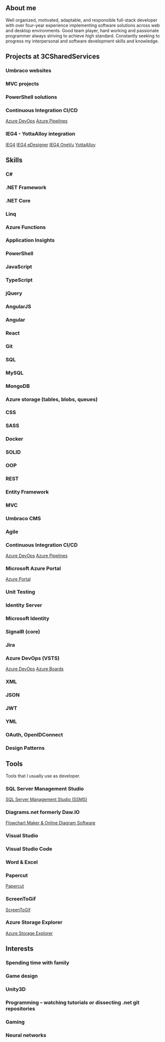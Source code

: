 ## About me
Well organized, motivated, adaptable, and responsible full-stack developer with over four-year experience implementing software solutions across web and desktop environments. Good team player, hard working and passionate programmer always striving to achieve high standard. Constantly seeking to progress my interpersonal and software development skills and knowledge.

## Projects at 3CSharedServices 
### Umbraco websites
### MVC projects
### PowerShell solutions
### Continuous Integration CI/CD
[Azure DevOps](https://azure.microsoft.com/en-us/services/devops/#overview)
[Azure Pipelines](https://azure.microsoft.com/en-us/services/devops/pipelines/)
### IEG4 - YottaAlloy integration
[IEG4](https://www.ieg4.com/)
[IEG4 eDesigner](https://www.ieg4.com/edesigner)
[IEG4 OneVu](https://www.ieg4.com/onevu)
[YottaAlloy](https://weareyotta.com/software/alloy/)

## Skills
### C#
### .NET Framework
### .NET Core
### Linq
### Azure Functions
### Application Insights
### PowerShell
### JavaScript
### TypeScript
### jQuery
### AngularJS
### Angular
### React
### Git
### SQL
### MySQL
### MongoDB
### Azure storage (tables, blobs, queues)
### CSS
### SASS
### Docker
### SOLID
### OOP
### REST
### Entity Framework
### MVC
### Umbraco CMS
### Agile
### Continuous Integration CI/CD
[Azure DevOps](https://azure.microsoft.com/en-us/services/devops/#overview)
[Azure Pipelines](https://azure.microsoft.com/en-us/services/devops/pipelines/)
### Microsoft Azure Portal
[Azure Portal](https://azure.microsoft.com/en-us/features/azure-portal/)
### Unit Testing
### Identity Server
### Microsoft Identity
### SignalR (core)
### Jira
### Azure DevOps (VSTS)
[Azure DevOps](https://azure.microsoft.com/en-us/services/devops/#overview)
[Azure Boards](https://azure.microsoft.com/en-us/services/devops/boards/)

### XML
### JSON
### JWT
### YML
### OAuth, OpenIDConnect
### Design Patterns

## Tools
Tools that I usually use as developer.
### SQL Server Management Studio
[SQL Server Management Studio (SSMS)](https://docs.microsoft.com/en-us/sql/ssms/download-sql-server-management-studio-ssms)
### Diagrams.net formerly Daw.IO
[Flowchart Maker & Online Diagram Software](https://app.diagrams.net)
### Visual Studio
### Visual Studio Code
### Word & Excel
### Papercut
[Papercut](https://github.com/ChangemakerStudios/Papercut-SMTP)
### ScreenToGif
[ScreenToGif](https://www.screentogif.com/)
### Azure Storage Explorer
[Azure Storage Explorer](https://azure.microsoft.com/en-us/features/storage-explorer/)

## Interests
### Spending time with family
### Game design
### Unity3D
### Programming – watching tutorials or dissecting .net git repositories
### Gaming
### Neural networks
